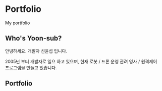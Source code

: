 # Portfolio
My portfolio 


## Who's Yoon-sub?

안녕하세요. 개발자 신윤섭 입니다.

2005년 부터 개발자로 일으 하고 있으며, 현재 로봇 / 드론 운영 관려 영사 / 원격제어 프로그램을 만들고 있습니다. 

## Portfolio
